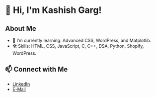# 👋 Hi, I'm Kashish Garg!
## About Me
- 🌱 I’m currently learning: Advanced CSS, WordPress, and Matplotlib.
- 🛠️ Skills: HTML, CSS, JavaScript, C, C++, DSA, Python, Shopify, WordPress.
## 📫 Connect with Me
- [LinkedIn](https://www.linkedin.com/in/kashish-garg-7a3763298?lipi=urn%3Ali%3Apage%3Ad_flagship3_profile_view_base_contact_details%3B248kiYD%2BRem6xacqJ1TtHQ%3D%3D)
- [E-Mail](kashishgarg2408@gmail.com)



